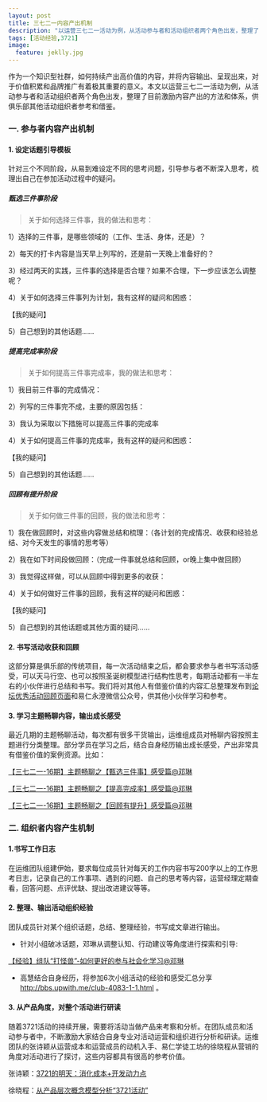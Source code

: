 ```yaml
---
layout: post
title: 三七二一内容产出机制
description: "以运营三七二一活动为例，从活动参与者和活动组织者两个角色出发，整理了目前激励内容产出的方法和体系"
tags: [活动经验,3721]
image:
  feature: jeklly.jpg
---
```




作为一个知识型社群，如何持续产出高价值的内容，并将内容输出、呈现出来，对于价值积累和品牌推广有着极其重要的意义。本文以运营三七二一活动为例，从活动参与者和活动组织者两个角色出发，整理了目前激励内容产出的方法和体系，供俱乐部其他活动组织者参考和借鉴。

### 一. 参与者内容产出机制

#### 1. 设定话题引导模板

针对三个不同阶段，从易到难设定不同的思考问题，引导参与者不断深入思考，梳理出自己在参加活动过程中的疑问。

##### 甄选三件事阶段

> 关于如何选择三件事，我的做法和思考：

1）选择的三件事，是哪些领域的（工作、生活、身体，还是）？

2）每天的打卡内容是当天早上列写的，还是前一天晚上准备好的？

3）经过两天的实践，三件事的选择是否合理？如果不合理，下一步应该怎么调整呢？

4）关于如何选择三件事列为计划，我有这样的疑问和困惑：

【我的疑问】

5）自己想到的其他话题……



##### 提高完成率阶段

> 关于如何提高三件事完成率，我的做法和思考：

1）我目前三件事的完成情况：

2）列写的三件事完不成，主要的原因包括：

3）我认为采取以下措施可以提高三件事的完成率

4）关于如何提高三件事的完成率，我有这样的疑问和困惑：

【我的疑问】

5）自己想到的其他话题……


##### 回顾有提升阶段

> 关于如何做三件事的回顾，我的做法和思考：

1）我在做回顾时，对这些内容做总结和梳理：（各计划的完成情况、收获和经验总结、对今天发生的事情的思考等）

2）我在如下时间段做回顾：（完成一件事就总结和回顾，or晚上集中做回顾）

3）我觉得这样做，可以从回顾中得到更多的收获：

4）关于如何做好三件事的回顾，我有这样的疑问和困惑：

【我的疑问】

5）自己想到的其他话题或其他方面的疑问……


#### 2. 书写活动收获和回顾

这部分算是俱乐部的传统项目，每一次活动结束之后，都会要求参与者书写活动感受，可以天马行空、也可以按照圣诞树模型进行结构性思考，每期活动都有一半左右的小伙伴进行总结和书写。我们将对其他人有借鉴价值的内容汇总整理发布到[论坛优秀活动回顾页面](http://bbs.upwith.me/forum-3304-1-1.html  )和易仁永澄微信公众号，供其他小伙伴学习和参考。

#### 3. 学习主题畅聊内容，输出成长感受

最近几期的主题畅聊活动，每次都有很多干货输出，运维组成员对畅聊内容按照主题进行分类整理。部分学员在学习之后，结合自身经历输出成长感受，产出非常具有借鉴价值的案例资源。比如：

[【三七二一-16期】主题畅聊之【甄选三件事】感受篇@邓琳 ](http://bbs.upwith.me/forum-4100-1-1.html  )

[【三七二一-16期】主题畅聊之【提高完成率】感受篇@邓琳](http://bbs.upwith.me/forum-4126-1-1.html  )

[【三七二一-16期】主题畅聊之【回顾有提升】感受篇@邓琳](http://bbs.upwith.me/forum-4127-1-1.html  )


### 二. 组织者内容产生机制

#### 1.书写工作日志

在运维团队组建伊始，要求每位成员针对每天的工作内容书写200字以上的工作思考日志，记录自己的工作事项、遇到的问题、自己的思考等内容，运营经理定期查看，回答问题、点评优缺、提出改进建议等等。


#### 2. 整理、输出活动组织经验

团队成员针对某个组织话题，总结、整理经验，书写成文章进行输出。

* 针对小组破冰话题，邓琳从调整认知、行动建议等角度进行探索和引导:

[【经验】组队“打怪兽”-如何更好的参与社会化学习@邓琳](http://bbs.upwith.me/club-4186-1-1.html)

* 高慧结合自身经历，将参加6次小组活动的经验和感受汇总分享 http://bbs.upwith.me/club-4083-1-1.html  。


#### 3. 从产品角度，对整个活动进行研读

随着3721活动的持续开展，需要将活动当做产品来考察和分析。在团队成员和活动参与者中，不断激励大家结合自身专业对活动运营和组织进行分析和研读。运维团队的张诗颖从运营成本和运营成员的动机入手、易仁学徒工坊的徐晓程从营销的角度对活动进行了探讨，这些内容都具有很高的参考价值。

张诗颖：[3721的明天：消化成本+开发动力点](http://www.jianshu.com/p/6bcda741d646  )

徐晓程：[从产品层次概念模型分析“3721活动”](http://www.jianshu.com/p/f07b437ed40c)

